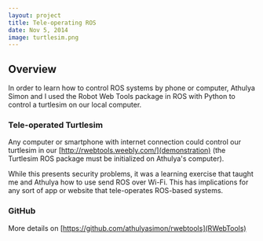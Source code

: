```yaml
---
layout: project
title: Tele-operating ROS
date: Nov 5, 2014
image: turtlesim.png
---
```


## Overview
In order to learn how to control ROS systems by phone or computer, Athulya Simon and I used the Robot Web Tools package in ROS with Python to control a turtlesim on our local computer.

### Tele-operated Turtlesim
Any computer or smartphone with internet connection could control our turtlesim in our [http://rwebtools.weebly.com/](demonstration) (the Turtlesim ROS package must be initialized on Athulya's computer). 

While this presents security problems, it was a learning exercise that taught me and Athulya how to use send ROS over Wi-Fi. This has implications for any sort of app or website that tele-operates ROS-based systems.

### GitHub
More details on [https://github.com/athulyasimon/rwebtools](RWebTools)


